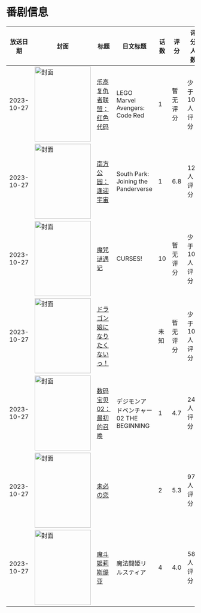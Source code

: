 # 番剧信息

|放送日期|封面|标题|日文标题|话数|评分|评分人数|
|---|---|---|---|---|---|---|
|2023-10-27|<img src="https://lain.bgm.tv/pic/cover/c/12/99/461526_0eP11.jpg" alt="封面" style="width:150px;height:200px;object-fit:cover;">|[乐高复仇者联盟：红色代码](https://bangumi.tv/subject/461526)|LEGO Marvel Avengers: Code Red|1|暂无评分|少于10人评分|
|2023-10-27|<img src="https://lain.bgm.tv/pic/cover/c/b3/37/462259_67uj2.jpg" alt="封面" style="width:150px;height:200px;object-fit:cover;">|[南方公园：逢迎宇宙](https://bangumi.tv/subject/462259)|South Park: Joining the Panderverse|1|6.8|12人评分|
|2023-10-27|<img src="https://lain.bgm.tv/pic/cover/c/e6/fc/462325_1R1kv.jpg" alt="封面" style="width:150px;height:200px;object-fit:cover;">|[魔咒谜遇记](https://bangumi.tv/subject/462325)|CURSES!|10|暂无评分|少于10人评分|
|2023-10-27|<img src="https://lain.bgm.tv/pic/cover/c/6c/a1/459312_jNrfR.jpg" alt="封面" style="width:150px;height:200px;object-fit:cover;">|[ドラゴン娘になりたくないっ！](https://bangumi.tv/subject/459312)||未知|暂无评分|少于10人评分|
|2023-10-27|<img src="https://lain.bgm.tv/pic/cover/c/f4/b1/341141_E2uTE.jpg" alt="封面" style="width:150px;height:200px;object-fit:cover;">|[数码宝贝02：最初的召唤](https://bangumi.tv/subject/341141)|デジモンアドベンチャー02 THE BEGINNING|1|4.7|249人评分|
|2023-10-27|<img src="https://bangumi.tv/img/no_icon_subject.png" alt="封面" style="width:150px;height:200px;object-fit:cover;">|[未必の恋](https://bangumi.tv/subject/446881)||2|5.3|97人评分|
|2023-10-27|<img src="https://bangumi.tv/img/no_icon_subject.png" alt="封面" style="width:150px;height:200px;object-fit:cover;">|[魔斗姬莉斯缇亚](https://bangumi.tv/subject/446882)|魔法闘姫リルスティア|4|4.0|58人评分|
